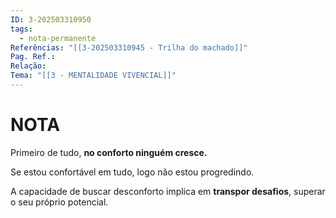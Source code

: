 ```yaml
---
ID: 3-202503310950
tags:
  - nota-permanente
Referências: "[[3-202503310945 - Trilha do machado]]"
Pag. Ref.: 
Relação: 
Tema: "[[3 - MENTALIDADE VIVENCIAL]]"
---
```

# NOTA 

Primeiro de tudo, **no conforto ninguém cresce.**

Se estou confortável em tudo, logo não estou progredindo.

A capacidade de buscar desconforto implica em **transpor desafios**, superar o seu próprio potencial.